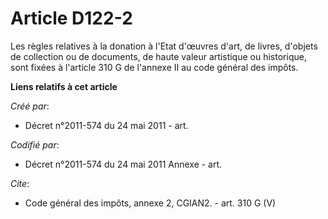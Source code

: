# Article D122-2

Les règles relatives à la donation à l'Etat d'œuvres d'art, de livres, d'objets de collection ou de documents, de haute
valeur artistique ou historique, sont fixées à l'article 310 G de l'annexe II au code général des impôts.

**Liens relatifs à cet article**

_Créé par_:

  - Décret n°2011-574 du 24 mai 2011  - art.

_Codifié par_:

  - Décret n°2011-574 du 24 mai 2011 Annexe - art.

_Cite_:

  - Code général des impôts, annexe 2, CGIAN2. - art. 310 G (V)
